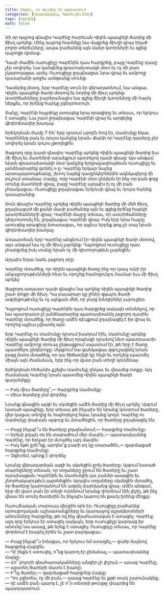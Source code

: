 ```yaml
---
title: Մտքեր, որ փայտից են պատրաստում
categories: [Հասարակական, Պատմութիւններ]
tags: [մարդիկ]
math: false
---
```


Մի օր դպրոց գնալիս Կարէնը հարեւան Վիլեն պապիկի ծառից մի ճիւղ պոկեց։ Մինչ դպրոց հասնելը նա մաքրեց ճիւղի վրայ եղած բոլոր տերեւները, ապա բաժանեց այն մանր կտորների եւ գցեց դպրոցի դիմաց։

Դասի ժամին ուսուցիչը Կարէնին դաս հարցրեց, բայց Կարէնը դասը չէր սովորել։ Նա կանգնեց գրատախտակի մօտ եւ ոչ մի բառ չկարողացաւ ասել։ Ուսուցիչը ջղայնացաւ նրա վրայ եւ ամբողջ դասարանի առջեւ ամօթանք տուեց։

Դասերից յետոյ, երբ Կարէնը տուն էր վերադառնում, նա անցաւ Վիլեն պապիկի ծառի մօտով եւ նորից մի ճիւղ պոկեց։ Աստիճանները բարձրանալիս նա գցեց ճիւղի կտորները մի հարկ ներքեւ, որ իրենց հարկը չկեղտոտուի։

Տանը, Կարէնի հայրիկը ստուգեց նրա օրագիրը եւ տեսաւ, որ երկուս է ստացել։ Նա շատ ջղայնացաւ Կարէնի վրայ եւ արգելեց վիդեոխաղեր խաղալ։

Երեկոյեան ժամը 7-ին՝ երբ դրսում արդէն հով էր, Սամուելը եկաւ Կարէնենց բակ եւ դուրս կանչեց նրան։ Քանի որ Կարէնը դասերը չէր սովորել նրան դուրս չթողեցին։

Յաջորդ օրը դասի գնալիս Կարէնը պոկեց Վիլեն պապիկի ծառից եւս մի ճիւղ եւ մատների արանքում պտտելով դասի գնաց։ Այս անգամ նրան գրատախտակի մօտ կանչեց երկրաչափութեան ուսուցիչը եւ յանձնարարեց գտնել x-ը։ Կարէնը երկար նայեց արտայայտութեանը, յետոյ նայեց դասընկերներին ակնկալելով մի յուշում ստանալ։ Հայկը, որը Կարէնի մօտ ընկերն էր ինչ-որ բան ցոյց տուեց մատների վրայ, բայց Կարէնը այդպէս էլ ոչ մի բան չհասկացաւ։ Ուսուցիչը ջղայնացաւ երկուսի վրայ եւ դուրս հանեց դասարանից։

Տուն գնալիս Կարէնը պոկեց Վիլեն պապիկի ծառից մի մեծ ճիւղ, ջղայնացած մի քանի մասի բաժանեց այն եւ գցեց իրենց հարկի աստիճանների վրայ։ Կարէնի մայրը տեսաւ, որ աստիճանները կեղտոտուել են, ջղայնացաւ Կարէնի վրայ։ Իսկ երբ նրա հայրը ստուգեց օրագիրը խոստացաւ, որ այլեւս երբեք թոյլ չի տայ նրան վիդեոխաղեր խաղալ։

Առաւօտեան երբ Կարէնը անցնում էր Վիլեն պապիկի ծառի մօտով, այս անգամ նա ոչ մի ճիւղ չպոկեց։ Դպրոցում ուսուցիչը դաս չհարցրեց իսկ տանը նրան ոչ մի դիտողութիւն չարեցին։

Այդպէս եղաւ նաեւ յաջորդ օրը։

Կարէնը մտածեց, որ Վիլեն պապիկի ծառը ինչ-որ կապ ունի իր անյաջողութիւնների հետ եւ որոշեց համոզուելու համար եւս մի ճիւղ պոկել։

Յաջորդ առաւօտ դասի գնալիս նա պոկեց Վիլեն պապիկի ծառից շատ փոքր մի ճիւղ։ Դա բաւարար կը լինէր զգալու ծառի ազդեցութիւնը եւ ոչ այնքան մեծ, որ լուրջ խնդիրներ յարուցեր։

Դպրոցում ուսուցիչը Կարէնին դաս հարցրեց սակայն տեսնելով, որ նա պատրաստ չէ յանձնարարեց պատասխանել յաջորդ դասին։ Կարէնը մտածեց, որ ծառը ամէն դէպքում ջղայնացել է իր վրայ եւ որոշեց այլեւս չվնասել այն։

Երբ Կարէնը ու Սամուելը դրսում խաղում էին, Սամուելը պոկեց Վիլեն պապիկի ծառից մի ճիւղ որպէսզի դրանով նետ պատրաստի։ Կարէնը ամբողջ օրուայ ընթացքում սպասում էր, թե երբ է ծառը պատժելու ընկերոջը։ Սկզբում նա ցանկացաւ զգուշացնել նրան բայց յետոյ մտածեց, որ դա ծիծաղելի կը հնչի եւ որոշեց պատմել միայն այն ժամանակ, երբ ինչ-որ վատ բան տեղի կունենայ։

Երեկոյեան հեծանիւ քշելիս Սամուելը ընկաւ եւ վնասեց ոտքը։ Այդ ժամանակ Կարէնը նրան պատմեց Վիլեն պապիկի ծառի գաղտնիքը։

— Իսկ միւս ծառերը՞,— հարցրեց Սամուելը։  
— Միւս ծառերը չեմ փորձել։

Նրանք գնացին այգի եւ սկսեցին ամէն ծառից մի ճիւղ պոկել։ Այգում նստած պապիկը, երբ տեսաւ թե ինչպէս են նրանք կոտրում ծառերը, վեր կացաւ տեղից եւ հայհոյելով եկաւ նրանց կողմ։ Կարէնը ու Սամուելը փախան այգուց եւ մտածեցին, որ ծառերը ջղայնացել են։

— Բայց ինչպէ՞ս են ծառերը ջղայնանում,— հարցրեց Սամուելը։  
— Երեւի ջղայն օդ են տարածում մեր մասին,— պատասխանեց Կարէնը, որ երկար էր մտածել այդ մասին։  
— Իսկ եթե ջրե՞նք, արդեօ՞ք բարի օդ կը տարածեն,— զարմացած հարցրեց Սամուելը։  
— Չգիտեմ, պէտք է փորձել։

Նրանց վերադարձան այգի եւ սկսեցին ջրել ծառերը։ Այգում նստած տարեցները տեսան, որ տղաները ջրում են ծառերը եւ շատ ուրախացան։ Կարէնին եւ Սամուելին լաւ բաներ ասացին եւ շնորհակալութիւն յայտնեցին։ Այդպէս տղաները սկսեցին մտածել, որ ծառերը կարողանում են ազդել մարդկանց վրայ։ Ամէն անգամ, երբ մի վատ բան էր տեղի ունենում նրանք փորձում էին յիշել, թե ինչ վնաս են տուել ծառերին եւ ինչպէս կարող են քաւել իրենց մեղքը։

Ուսումնական տարուայ վերջին օրն էր։ Ուսուցիչը բաժանեց ստուգողական աշխատանքները եւ կարդալով աշակերտների անունները հարցրեց, թե ով ինչ գնահատական է ստացել։ Կարէնը այդ օրը երկուս էր ստացել սակայն, երբ ուսուցիչը կարդաց իր անունը նա ասաց, թե երեք է ստացել։ Ուսուցիչը տեսաւ, որ Կարէնը փորձում է խաբել իրեն եւ շատ բարկացաւ։

— Բայց ինչպէ՞ս իմացաւ, որ երկուս եմ ստացել,— ցածր ձայնով հարցրեց Հայկին։  
— Դէ ինքն է ստուգել, ո՞նց կարող էր չիմանալ,— պատասխանեց Հայկը։  
— Հո՞ բոլորի գնահատականները անգիր չի յիշում,— ասաց Կարէնը,— այստեղ ծառերի մատն է խառը։  
— Ի՞նչ ծառեր,— զարմացած հարցրեց Հայկը։  
— Դու չգիտես, ոչ մի բան,— ասաց Կարէնը եւ քթի տակ շարունակեց,— դէ ամէն բան պարզ է, չէ ո՞ր տետրի թուղթը փայտից են պատրաստում։
